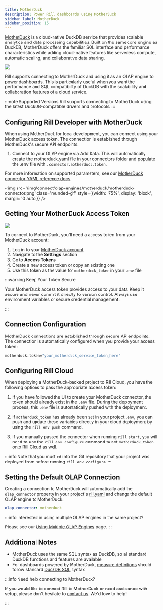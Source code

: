 ```yaml
---
title: MotherDuck
description: Power Rill dashboards using MotherDuck
sidebar_label: MotherDuck
sidebar_position: 15
---
```


[MotherDuck](https://motherduck.com/) is a cloud-native DuckDB service that provides scalable analytics and data processing capabilities. Built on the same core engine as DuckDB, MotherDuck offers the familiar SQL interface and performance characteristics while adding cloud-native features like serverless compute, automatic scaling, and collaborative data sharing.


<img src='/img/connect/olap-engines/motherduck/rill-developer.png' class='rounded-gif' />
<br />



Rill supports connecting to MotherDuck and using it as an OLAP engine to power dashboards. This is particularly useful when you want the performance and SQL compatibility of DuckDB with the scalability and collaboration features of a cloud service.

:::note Supported Versions
Rill supports connecting to MotherDuck using the latest DuckDB-compatible drivers and protocols.
:::

## Configuring Rill Developer with MotherDuck

When using MotherDuck for local development, you can connect using your MotherDuck access token. The connection is established through MotherDuck's secure API endpoints.

1. Connect to your OLAP engine via Add Data. This will automatically create the motherduck.yaml file in your connectors folder and populate the .env file with `.connector.motherduck.token`.

For more information on supported parameters, see our [MotherDuck connector YAML reference docs](/reference/project-files/connectors#motherduck).

<img src='/img/connect/olap-engines/motherduck/motherduck-connector.png' class='rounded-gif' style={{width: '75%', display: 'block', margin: '0 auto'}} />


## Getting Your MotherDuck Access Token

<img src='/img/connect/olap-engines/motherduck/service-token.png' class='rounded-gif' />
<br />


To connect to MotherDuck, you'll need a access token from your MotherDuck account:

1. Log in to your [MotherDuck account](https://motherduck.com/)
2. Navigate to the **Settings** section
3. Go to **Access Tokens**
4. Create a new access token or copy an existing one
5. Use this token as the value for `motherduck_token` in your `.env` file

:::warning Keep Your Token Secure

Your MotherDuck access token provides access to your data. Keep it secure and never commit it directly to version control. Always use environment variables or secure credential management.

:::

## Connection Configuration

MotherDuck connections are established through secure API endpoints. The connection is automatically configured when you provide your access token:

```bash
motherduck.token="your_motherduck_service_token_here"
```

## Configuring Rill Cloud

When deploying a MotherDuck-backed project to Rill Cloud, you have the following options to pass the appropriate access token:

1. If you have followed the UI to create your MotherDuck connector, the token should already exist in the `.env` file. During the deployment process, this `.env` file is automatically pushed with the deployment.

2. If `motherduck_token` has already been set in your project `.env`, you can push and update these variables directly in your cloud deployment by using the `rill env push` command.

3. If you manually passed the connector when running `rill start`, you will need to use the `rill env configure` command to set `motherduck_token` onto Rill Cloud as well.

:::info
Note that you must `cd` into the Git repository that your project was deployed from before running `rill env configure`.
:::

## Setting the Default OLAP Connection

Creating a connection to MotherDuck will automatically add the `olap_connector` property in your project's [rill.yaml](/reference/project-files/rill-yaml) and change the default OLAP engine to MotherDuck.

```yaml
olap_connector: motherduck
```

:::info Interested in using multiple OLAP engines in the same project?

Please see our [Using Multiple OLAP Engines](/connect/olap/multiple-olap) page.
:::


## Additional Notes

- MotherDuck uses the same SQL syntax as DuckDB, so all standard DuckDB functions and features are available
- For dashboards powered by MotherDuck, [measure definitions](/build/metrics-view/#measures) should follow standard [DuckDB SQL](https://duckdb.org/docs/sql/introduction) syntax

:::info Need help connecting to MotherDuck?

If you would like to connect Rill to MotherDuck or need assistance with setup, please don't hesitate to [contact us](/contact). We'd love to help!

:::